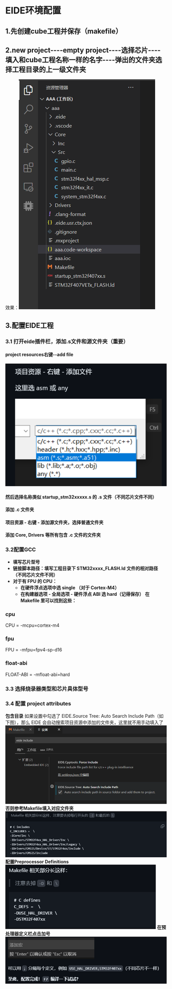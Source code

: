 # EIDE环境配置
## 1.先创建cube工程并保存（makefile）
## 2.new project----empty project----选择芯片----填入和cube工程名称一样的名字----弹出的文件夹选择工程目录的上一级文件夹
效果：![alt text](image.png)
## 3.配置EIDE工程
### 3.1 打开eide插件栏，添加.s文件和源文件夹（重要）
#### project resources右键--add file
![alt text](image-1.png)
#### 然后选择名称类似 startup_stm32xxxxx.s 的 .s 文件（不同芯片文件不同）
#### 添加 .c 文件夹
#### 项目资源 - 右键 - 添加源文件夹，选择普通文件夹
#### 添加 Core, Drivers 等所有包含 .c 文件的文件夹

### 3.2配置GCC
- **填写芯片型号**
- **链接脚本路径：填写工程目录下 STM32xxxx_FLASH.ld 文件的相对路径（不同芯片文件不同）**
- **对于有 FPU 的 CPU：**
  - **在硬件浮点选项中选 single （对于 Cortex-M4）**
  - **在构建器选项 - 全局选项 - 硬件浮点 ABI 选 hard（记得保存）**
**在 Makefile 里可以找到这些：**
### cpu
CPU = -mcpu=cortex-m4
### fpu
FPU = -mfpu=fpv4-sp-d16
### float-abi
FLOAT-ABI = -mfloat-abi=hard

### 3.3 选择烧录器类型和芯片具体型号
### 3.4 配置 project attributes
**包含目录**
如果设置中勾选了 EIDE.Source Tree: Auto Search Include Path（如下图），那么 EIDE 会自动搜索项目资源中添加的文件夹，这里就不用手动填入了
![alt text](image-2.png)
**否则参考Makefile填入对应文件夹**
![alt text](image-3.png)
**配置Preprocessor Definitions**
![alt text](image-4.png)
**在预处理器定义栏点击加号**
![alt text](image-5.png)